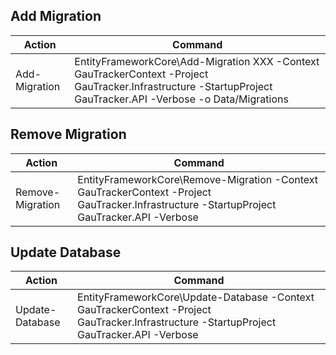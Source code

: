 ## Add Migration
| Action | Command |
| --- | --- |
| Add-Migration | EntityFrameworkCore\Add-Migration XXX -Context GauTrackerContext -Project GauTracker.Infrastructure -StartupProject GauTracker.API -Verbose -o Data/Migrations |

## Remove Migration
| Action | Command |
| --- | --- |
| Remove-Migration | EntityFrameworkCore\Remove-Migration -Context GauTrackerContext -Project GauTracker.Infrastructure -StartupProject GauTracker.API -Verbose |

## Update Database
| Action | Command |
| --- | --- |
| Update-Database | EntityFrameworkCore\Update-Database -Context GauTrackerContext -Project GauTracker.Infrastructure -StartupProject GauTracker.API -Verbose |